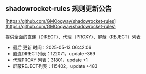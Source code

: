 ## shadowrocket-rules 规则更新公告

[https://github.com/GMOogway/shadowrocket-rules](https://github.com/GMOogway/shadowrocket-rules)

提供全面的直连（DIRECT）、代理（PROXY）、屏蔽（REJECT）列表
- 最后 更新 时间：2025-05-13 06:42:06
- 直连DIRECT列表：122071，update -369
- 代理PROXY 列表：31801，update +1
- 屏蔽REJECT列表：115402，update +483